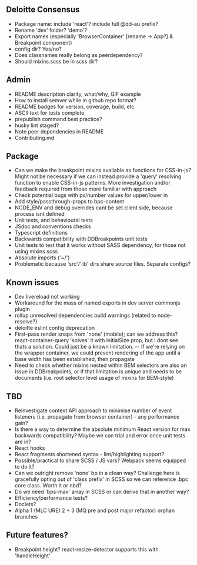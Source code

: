 ## Deloitte Consensus
- Package name: include 'react'? include full @dd-au prefix?
- Rename 'dev' folder? 'demo'?
- Export names (especially 'BrowserContainer' [rename -> App?] & Breakpoint component)
- config dir? Yes/no?
- Does classnames really belong as peerdependency?
- Should mixins.scss be in scss dir?

## Admin
- README description clarity, what/why, GIF example
- How to install semver while in github repo format?
- README badges for version, coverage, build, etc
- ASCII text for tests complete
- prepublish command best practice? 
- husky lint staged?
- Note peer dependencies in README
- Contributing.md

## Package
- Can we make the breakpoint mixins available as functions for CSS-in-js? Might not be necessary if we can instead provide a 'query' resolving function to enable CSS-in-js patterns. More investigation and/or feedback required from those more familiar with approach
- Check potential bugs with px/number values for upper/lower in <Breakpoint/>
- Add style/passthrough-props to bpc-content
- NODE_ENV and debug overrides cant be set client side, because process isnt defined
- Unit tests, and behavioural tests
- JSdoc and conventions checks
- Typescript definitions
- Backwards compatibility with DDBreakpoints unit tests
- Unit tests to test that it works without SASS dependency, for those not using mixins.scss
- Absolute imports ('~/') 
- Problematic because 'src'/'lib' dirs share source files. Separate configs?

## Known issues
- Dev livereload not working
- Workaround for the mass of named exports in dev server commonjs plugin
- rollup unresolved dependencies build warnings (related to node-resolve?)
- deloitte eslint config deprecation
- First-pass render snaps from 'none' (mobile); can we address this? react-container-query 'solves' it with initialSize prop, but I dont see thats a solution. Could just be a known limitation.
-- If we're relying on the wrapper container, we could prevent rendering of the app until a base width has been established, then propagate
- Need to check whether mixins nested within BEM selectors are also an issue in DDBreakpoints, or if that limitation is unique and needs to be documents (i.e. root selector level usage of mixins for BEM-style)

## TBD
- Reinvestigate context API approach to minimise number of event listeners (i.e. propagate from browser container) - any performance gain?
- Is there a way to determine the absolute minimum React version for max backwards compatibility? Maybe we can trial and error once unit tests are in?
- React hooks
- React fragments shortened syntax - lint/highlighting support?
- Possible/practical to share SCSS / JS vars? Webpack seems equipped to do it?
- Can we outright remove 'none' bp in a clean way? Challenge here is gracefully opting out of 'class prefix' in SCSS so we can reference .bpc core class. Worth it or nbd?
- Do we need 'bps-max' array in SCSS or can derive that in another way?
- Efficiency/performance tests?
- Doclets?
- Alpha 1 (MLC URE) 2 + 3 (MQ pre and post major refactor) orphan branches

## Future features?
- Breakpoint height? react-resize-detector supports this with 'handleHeight'
